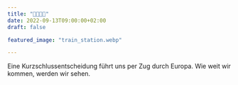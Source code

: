 ```yaml
---
title: "🚂🚃🚃💨"
date: 2022-09-13T09:00:00+02:00
draft: false

featured_image: "train_station.webp"

---
```


Eine Kurzschlussentscheidung führt uns per Zug durch Europa. Wie weit wir
kommen, werden wir sehen.

